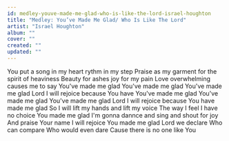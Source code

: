 ```yaml
---
id: medley-youve-made-me-glad-who-is-like-the-lord-israel-houghton
title: "Medley: You’ve Made Me Glad/ Who Is Like The Lord"
artist: "Israel Houghton"
album: ""
cover: ""
created: ""
updated: ""
---
```


You put a song in my heart rythm in my step
Praise as my garment for the spirit of heaviness
Beauty for ashes joy for my pain
Love overwhelming causes me to say
You've made me glad
You've made me glad
You've made me glad
Lord I will rejoice because You have
You've made me glad
You've made me glad
You've made me glad
Lord I will rejoice because You have made me glad
So I will lift my hands and lift my voice
The way I feel I have no choice
You made me glad
I'm gonna dannce and sing and shout for joy
And praise Your name I will rejoice
You made me glad
Lord we declare
Who can compare
Who would even dare
Cause there is no one like You